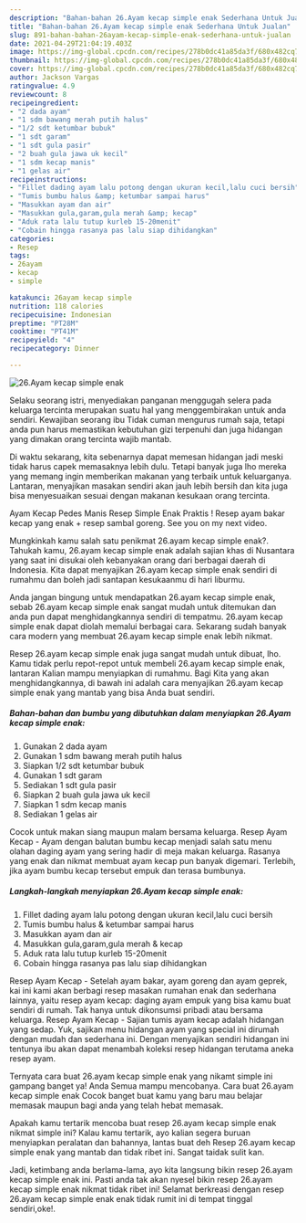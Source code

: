 ```yaml
---
description: "Bahan-bahan 26.Ayam kecap simple enak Sederhana Untuk Jualan"
title: "Bahan-bahan 26.Ayam kecap simple enak Sederhana Untuk Jualan"
slug: 891-bahan-bahan-26ayam-kecap-simple-enak-sederhana-untuk-jualan
date: 2021-04-29T21:04:19.403Z
image: https://img-global.cpcdn.com/recipes/278b0dc41a85da3f/680x482cq70/26ayam-kecap-simple-enak-foto-resep-utama.jpg
thumbnail: https://img-global.cpcdn.com/recipes/278b0dc41a85da3f/680x482cq70/26ayam-kecap-simple-enak-foto-resep-utama.jpg
cover: https://img-global.cpcdn.com/recipes/278b0dc41a85da3f/680x482cq70/26ayam-kecap-simple-enak-foto-resep-utama.jpg
author: Jackson Vargas
ratingvalue: 4.9
reviewcount: 8
recipeingredient:
- "2 dada ayam"
- "1 sdm bawang merah putih halus"
- "1/2 sdt ketumbar bubuk"
- "1 sdt garam"
- "1 sdt gula pasir"
- "2 buah gula jawa uk kecil"
- "1 sdm kecap manis"
- "1 gelas air"
recipeinstructions:
- "Fillet dading ayam lalu potong dengan ukuran kecil,lalu cuci bersih"
- "Tumis bumbu halus &amp; ketumbar sampai harus"
- "Masukkan ayam dan air"
- "Masukkan gula,garam,gula merah &amp; kecap"
- "Aduk rata lalu tutup kurleb 15-20menit"
- "Cobain hingga rasanya pas lalu siap dihidangkan"
categories:
- Resep
tags:
- 26ayam
- kecap
- simple

katakunci: 26ayam kecap simple 
nutrition: 118 calories
recipecuisine: Indonesian
preptime: "PT28M"
cooktime: "PT41M"
recipeyield: "4"
recipecategory: Dinner

---
```



![26.Ayam kecap simple enak](https://img-global.cpcdn.com/recipes/278b0dc41a85da3f/680x482cq70/26ayam-kecap-simple-enak-foto-resep-utama.jpg)

Selaku seorang istri, menyediakan panganan menggugah selera pada keluarga tercinta merupakan suatu hal yang menggembirakan untuk anda sendiri. Kewajiban seorang ibu Tidak cuman mengurus rumah saja, tetapi anda pun harus memastikan kebutuhan gizi terpenuhi dan juga hidangan yang dimakan orang tercinta wajib mantab.

Di waktu  sekarang, kita sebenarnya dapat memesan hidangan jadi meski tidak harus capek memasaknya lebih dulu. Tetapi banyak juga lho mereka yang memang ingin memberikan makanan yang terbaik untuk keluarganya. Lantaran, menyajikan masakan sendiri akan jauh lebih bersih dan kita juga bisa menyesuaikan sesuai dengan makanan kesukaan orang tercinta. 

Ayam Kecap Pedes Manis Resep Simple Enak Praktis ! Resep ayam bakar kecap yang enak + resep sambal goreng. See you on my next video.

Mungkinkah kamu salah satu penikmat 26.ayam kecap simple enak?. Tahukah kamu, 26.ayam kecap simple enak adalah sajian khas di Nusantara yang saat ini disukai oleh kebanyakan orang dari berbagai daerah di Indonesia. Kita dapat menyajikan 26.ayam kecap simple enak sendiri di rumahmu dan boleh jadi santapan kesukaanmu di hari liburmu.

Anda jangan bingung untuk mendapatkan 26.ayam kecap simple enak, sebab 26.ayam kecap simple enak sangat mudah untuk ditemukan dan anda pun dapat menghidangkannya sendiri di tempatmu. 26.ayam kecap simple enak dapat diolah memalui berbagai cara. Sekarang sudah banyak cara modern yang membuat 26.ayam kecap simple enak lebih nikmat.

Resep 26.ayam kecap simple enak juga sangat mudah untuk dibuat, lho. Kamu tidak perlu repot-repot untuk membeli 26.ayam kecap simple enak, lantaran Kalian mampu menyiapkan di rumahmu. Bagi Kita yang akan menghidangkannya, di bawah ini adalah cara menyajikan 26.ayam kecap simple enak yang mantab yang bisa Anda buat sendiri.

<!--inarticleads1-->

##### Bahan-bahan dan bumbu yang dibutuhkan dalam menyiapkan 26.Ayam kecap simple enak:

1. Gunakan 2 dada ayam
1. Gunakan 1 sdm bawang merah putih halus
1. Siapkan 1/2 sdt ketumbar bubuk
1. Gunakan 1 sdt garam
1. Sediakan 1 sdt gula pasir
1. Siapkan 2 buah gula jawa uk kecil
1. Siapkan 1 sdm kecap manis
1. Sediakan 1 gelas air


Cocok untuk makan siang maupun malam bersama keluarga. Resep Ayam Kecap - Ayam dengan balutan bumbu kecap menjadi salah satu menu olahan daging ayam yang sering hadir di meja makan keluarga. Rasanya yang enak dan nikmat membuat ayam kecap pun banyak digemari. Terlebih, jika ayam bumbu kecap tersebut empuk dan terasa bumbunya. 

<!--inarticleads2-->

##### Langkah-langkah menyiapkan 26.Ayam kecap simple enak:

1. Fillet dading ayam lalu potong dengan ukuran kecil,lalu cuci bersih
1. Tumis bumbu halus &amp; ketumbar sampai harus
1. Masukkan ayam dan air
1. Masukkan gula,garam,gula merah &amp; kecap
1. Aduk rata lalu tutup kurleb 15-20menit
1. Cobain hingga rasanya pas lalu siap dihidangkan


Resep Ayam Kecap - Setelah ayam bakar, ayam goreng dan ayam geprek, kai ini kami akan berbagi resep masakan rumahan enak dan sederhana lainnya, yaitu resep ayam kecap: daging ayam empuk yang bisa kamu buat sendiri di rumah. Tak hanya untuk dikonsumsi pribadi atau bersama keluarga. Resep Ayam Kecap - Sajian tumis ayam kecap adalah hidangan yang sedap. Yuk, sajikan menu hidangan ayam yang special ini dirumah dengan mudah dan sederhana ini. Dengan menyajikan sendiri hidangan ini tentunya ibu akan dapat menambah koleksi resep hidangan terutama aneka resep ayam. 

Ternyata cara buat 26.ayam kecap simple enak yang nikamt simple ini gampang banget ya! Anda Semua mampu mencobanya. Cara buat 26.ayam kecap simple enak Cocok banget buat kamu yang baru mau belajar memasak maupun bagi anda yang telah hebat memasak.

Apakah kamu tertarik mencoba buat resep 26.ayam kecap simple enak nikmat simple ini? Kalau kamu tertarik, ayo kalian segera buruan menyiapkan peralatan dan bahannya, lantas buat deh Resep 26.ayam kecap simple enak yang mantab dan tidak ribet ini. Sangat taidak sulit kan. 

Jadi, ketimbang anda berlama-lama, ayo kita langsung bikin resep 26.ayam kecap simple enak ini. Pasti anda tak akan nyesel bikin resep 26.ayam kecap simple enak nikmat tidak ribet ini! Selamat berkreasi dengan resep 26.ayam kecap simple enak enak tidak rumit ini di tempat tinggal sendiri,oke!.

